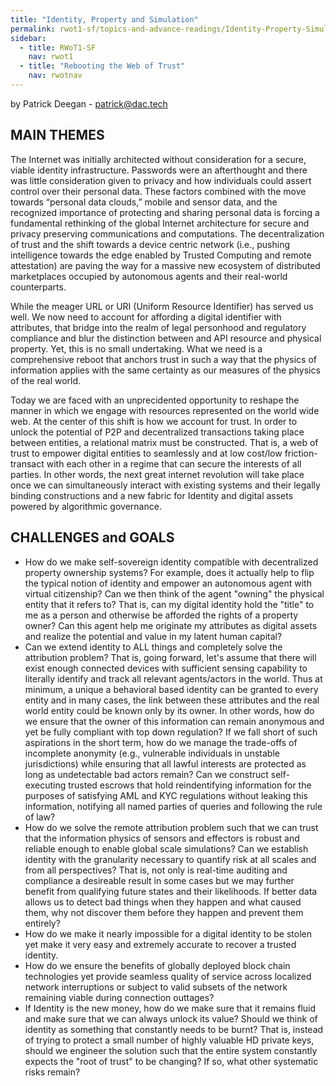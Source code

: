 ```yaml
---
title: "Identity, Property and Simulation"
permalink: rwot1-sf/topics-and-advance-readings/Identity-Property-Simulation/
sidebar:
  - title: RWoT1-SF
    nav: rwot1
  - title: "Rebooting the Web of Trust"
    nav: rwotnav
---
```



by Patrick Deegan - patrick@dac.tech


MAIN THEMES
-----------

The Internet was initially architected without consideration for a
secure, viable identity infrastructure. Passwords were an afterthought
and there was little consideration given to privacy and how
individuals could assert control over their personal data. These
factors combined with the move towards “personal data clouds,” mobile
and sensor data, and the recognized importance of protecting and
sharing personal data is forcing a fundamental rethinking of the
global Internet architecture for secure and privacy preserving
communications and computations. The decentralization of trust and the
shift towards a device centric network (i.e., pushing intelligence
towards the edge enabled by Trusted Computing and remote attestation)
are paving the way for a massive new ecosystem of distributed
marketplaces occupied by autonomous agents and their real-world
counterparts.

While the meager URL or URI (Uniform Resource Identifier) has served
us well.  We now need to account for affording a digital identifier
with attributes, that bridge into the realm of legal personhood and
regulatory compliance and blur the distinction between and API
resource and physical property. Yet, this is no small
undertaking. What we need is a comprehensive reboot that anchors trust
in such a way that the physics of information applies with the same
certainty as our measures of the physics of the real world.

Today we are faced with an unprecidented opportunity to reshape the
manner in which we engage with resources represented on the world wide
web.  At the center of this shift is how we account for trust.  In
order to unlock the potential of P2P and decentralized transactions
taking place between entities, a relational matrix must be
constructed.  That is, a web of trust to empower digital entities to
seamlessly and at low cost/low friction- transact with each other in a
regime that can secure the interests of all parties.  In other words,
the next great internet revolution will take place once we can
simultaneously interact with existing systems and their legally
binding constructions and a new fabric for Identity and digital assets
powered by algorithmic governance.


CHALLENGES and GOALS
--------------------

* How do we make self-sovereign identity compatible with decentralized
  property ownership systems?  For example, does it actually help to
  flip the typical notion of identity and empower an autonomous agent
  with virtual citizenship?  Can we then think of the agent "owning"
  the physical entity that it refers to?  That is, can my digital
  identity hold the "title" to me as a person and otherwise be
  afforded the rights of a property owner?  Can this agent help me
  originate my attributes as digital assets and realize the potential
  and value in my latent human capital?
* Can we extend identity to ALL things and completely solve the
  attribution problem?  That is, going forward, let's assume that
  there will exist enough connected devices with sufficient sensing
  capability to literally identify and track all relevant
  agents/actors in the world. Thus at minimum, a unique a behavioral
  based identity can be granted to every entity and in many cases, the
  link between these attributes and the real world entity could be
  known only by its owner. In other words, how do we ensure that the
  owner of this information can remain anonymous and yet be fully
  compliant with top down regulation?  If we fall short of such
  aspirations in the short term, how do we manage the trade-offs of
  incomplete anonymity (e.g., vulnerable individuals in unstable
  jurisdictions) while ensuring that all lawful interests are
  protected as long as undetectable bad actors remain?  Can we
  construct self-executing trusted escrows that hold reindentifying
  information for the purposes of satisfying AML and KYC regulations
  without leaking this information, notifying all named parties of
  queries and following the rule of law?
* How do we solve the remote attribution problem such that we can
  trust that the information physics of sensors and effectors is
  robust and reliable enough to enable global scale simulations? Can
  we establish identity with the granularity necessary to quantify
  risk at all scales and from all perspectives?  That is, not only is
  real-time auditing and compliance a desireable result in some cases
  but we may further benefit from qualifying future states and their
  likelihoods. If better data allows us to detect bad things when they
  happen and what caused them, why not discover them before they
  happen and prevent them entirely?
* How do we make it nearly impossible for a digital identity to be
  stolen yet make it very easy and extremely accurate to recover a
  trusted identity.
* How do we ensure the benefits of globally deployed block chain
  technologies yet provide seamless quality of service across
  localized network interruptions or subject to valid subsets of the
  network remaining viable during connection outtages?
* If Identity is the new money, how do we make sure that it remains
  fluid and make sure that we can always unlock its value?  Should we
  think of identity as something that constantly needs to be burnt?
  That is, instead of trying to protect a small number of highly
  valuable HD private keys, should we engineer the solution such that
  the entire system constantly expects the "root of trust" to be
  changing?  If so, what other systematic risks remain?
